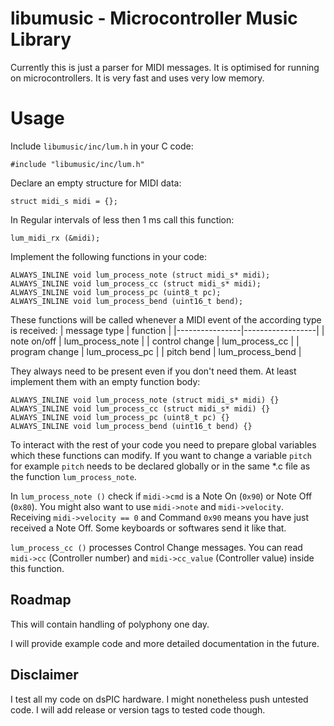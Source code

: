 # libumusic - Microcontroller Music Library

Currently this is just a parser for MIDI messages. It is optimised for running on microcontrollers.
It is very fast and uses very low memory.

# Usage

Include `libumusic/inc/lum.h` in your C code:

`#include "libumusic/inc/lum.h"`

Declare an empty structure for MIDI data:

`struct midi_s midi = {};`

In Regular intervals of less then 1 ms call this function:

`lum_midi_rx (&midi);`

Implement the following functions in your code:

```
ALWAYS_INLINE void lum_process_note (struct midi_s* midi);
ALWAYS_INLINE void lum_process_cc (struct midi_s* midi);
ALWAYS_INLINE void lum_process_pc (uint8_t pc);
ALWAYS_INLINE void lum_process_bend (uint16_t bend);
```

These functions will be called whenever a MIDI event of the according
type is received:
|  message type  |     function     |
|----------------|------------------|
|  note on/off   | lum_process_note |
| control change | lum_process_cc   |
| program change | lum_process_pc   |
| pitch bend     | lum_process_bend |

They always need to be present even if you don't need them.
At least implement them with an empty function body:

```
ALWAYS_INLINE void lum_process_note (struct midi_s* midi) {}
ALWAYS_INLINE void lum_process_cc (struct midi_s* midi) {}
ALWAYS_INLINE void lum_process_pc (uint8_t pc) {}
ALWAYS_INLINE void lum_process_bend (uint16_t bend) {}
```

To interact with the rest of your code you need to prepare global variables
which these functions can modify. If you want to change a variable `pitch` for
example `pitch` needs to be declared globally or in the same *.c file as the
function `lum_process_note`.

In `lum_process_note ()` check if `midi->cmd` is a Note On (`0x90`) or
Note Off (`0x80`). You might also want to use `midi->note` and `midi->velocity`.
Receiving `midi->velocity == 0` and Command `0x90` means you have just
received a Note Off. Some keyboards or softwares send it like that.

`lum_process_cc ()` processes Control Change messages. You can read `midi->cc` (Controller number)
and `midi->cc_value` (Controller value) inside this function.

## Roadmap

This will contain handling of polyphony one day.

I will provide example code and more detailed documentation in the future.

## Disclaimer

I test all my code on dsPIC hardware. I might nonetheless push untested code.
I will add release or version tags to tested code though.
